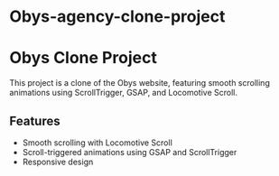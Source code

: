 # Obys-agency-clone-project
# Obys Clone Project
This project is a clone of the Obys website, featuring smooth scrolling animations using ScrollTrigger, GSAP, and Locomotive Scroll.
## Features
- Smooth scrolling with Locomotive Scroll
- Scroll-triggered animations using GSAP and ScrollTrigger
- Responsive design
